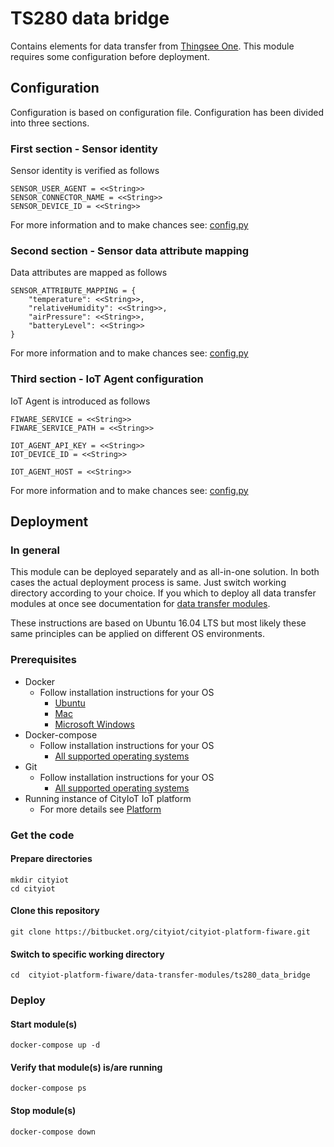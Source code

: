 # TS280 data bridge
Contains elements for data transfer from [Thingsee One](https://thingsee.com/thingsee-one/). This module requires some configuration before deployment.


## Configuration

Configuration is based on configuration file. Configuration has been divided into three sections.

### First section - Sensor identity
Sensor identity is verified as follows

    SENSOR_USER_AGENT = <<String>>
    SENSOR_CONNECTOR_NAME = <<String>>
    SENSOR_DEVICE_ID = <<String>>
    
For more information and to make chances see: [config.py](./instance/config.py)

### Second section - Sensor data attribute mapping
Data attributes are mapped as follows 

    SENSOR_ATTRIBUTE_MAPPING = {
        "temperature": <<String>>,
        "relativeHumidity": <<String>>,
        "airPressure": <<String>>,
        "batteryLevel": <<String>>
    }
    
For more information and to make chances see: [config.py](./instance/config.py)

### Third section - IoT Agent configuration
IoT Agent is introduced as follows

    FIWARE_SERVICE = <<String>>
    FIWARE_SERVICE_PATH = <<String>>
    
    IOT_AGENT_API_KEY = <<String>>
    IOT_DEVICE_ID = <<String>>
    
    IOT_AGENT_HOST = <<String>>
    
For more information and to make chances see: [config.py](./instance/config.py)

## Deployment

### In general
This module can be deployed separately and as all-in-one solution. In both cases the actual deployment process is same. Just switch working directory according to your choice. If you which to deploy all data transfer modules at once see documentation for [data transfer modules](../).

These instructions are based on Ubuntu 16.04 LTS but most likely these same principles can be applied on different OS environments.   

### Prerequisites

- Docker
    - Follow installation instructions for your OS
        - [Ubuntu](https://docs.docker.com/install/linux/docker-ce/ubuntu/)
        - [Mac](https://docs.docker.com/docker-for-mac/install/)
        - [Microsoft Windows](https://docs.docker.com/docker-for-windows/install/)
- Docker-compose
    - Follow installation instructions for your OS
        - [All supported operating systems](https://docs.docker.com/compose/install/)
- Git
    - Follow installation instructions for your OS
        - [All supported operating systems](https://git-scm.com/book/en/v2/Getting-Started-Installing-Git)
- Running instance of CityIoT IoT platform
    - For more details see [Platform](../platform) 


### Get the code

#### Prepare directories

    mkdir cityiot
    cd cityiot

#### Clone this repository 

    git clone https://bitbucket.org/cityiot/cityiot-platform-fiware.git
    
    
#### Switch to specific working directory

    cd  cityiot-platform-fiware/data-transfer-modules/ts280_data_bridge

### Deploy

#### Start module(s)  

    docker-compose up -d

#### Verify that module(s) is/are running  

    docker-compose ps

#### Stop module(s)

    docker-compose down
    
    
